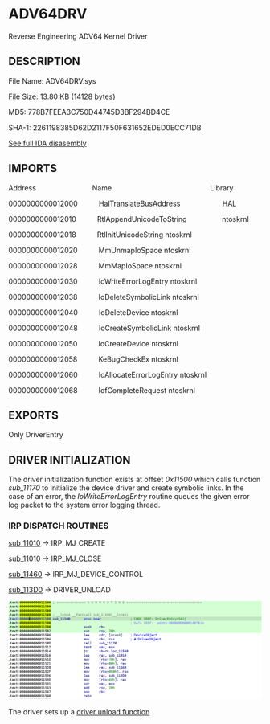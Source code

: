 # ADV64DRV
 Reverse Engineering ADV64 Kernel Driver

 ## DESCRIPTION

File Name: ADV64DRV.sys

File Size: 13.80 KB (14128 bytes)

MD5: 778B7FEEA3C750D44745D3BF294BD4CE

SHA-1: 2261198385D62D2117F50F631652EDED0ECC71DB


[See full IDA disasembly](ida.asm)




## IMPORTS

Address&emsp;&emsp;&emsp;&emsp;&emsp;&emsp;&emsp;&emsp;Name&emsp;&emsp;&emsp;&emsp;&emsp;&emsp;&emsp;&emsp;&emsp;&emsp;&emsp;&emsp;&emsp;&emsp;Library

0000000000012000&emsp;&emsp;&emsp;HalTranslateBusAddress&emsp;&emsp;&emsp;&emsp;&emsp;&emsp;HAL

0000000000012010&emsp;&emsp;&emsp;RtlAppendUnicodeToString&emsp;&emsp;&emsp;&emsp;&emsp;ntoskrnl

0000000000012018&emsp;&emsp;&emsp;RtlInitUnicodeString	    ntoskrnl

0000000000012020&emsp;&emsp;&emsp;MmUnmapIoSpace	            ntoskrnl

0000000000012028&emsp;&emsp;&emsp;MmMapIoSpace	            ntoskrnl

0000000000012030&emsp;&emsp;&emsp;IoWriteErrorLogEntry	    ntoskrnl

0000000000012038&emsp;&emsp;&emsp;IoDeleteSymbolicLink	    ntoskrnl

0000000000012040&emsp;&emsp;&emsp;IoDeleteDevice	            ntoskrnl

0000000000012048&emsp;&emsp;&emsp;IoCreateSymbolicLink	    ntoskrnl

0000000000012050&emsp;&emsp;&emsp;IoCreateDevice	            ntoskrnl

0000000000012058&emsp;&emsp;&emsp;KeBugCheckEx	            ntoskrnl

0000000000012060&emsp;&emsp;&emsp;IoAllocateErrorLogEntry	    ntoskrnl

0000000000012068&emsp;&emsp;&emsp;IofCompleteRequest	        ntoskrnl


## EXPORTS
Only DriverEntry


## DRIVER INITIALIZATION
The driver initialization function exists at offset *0x11500* which calls function *sub_11170* to initialize the device driver and create symbolic links. In the case of an error, the *IoWriteErrorLogEntry* routine queues the given error log packet to the system error logging thread.

### IRP DISPATCH ROUTINES

[sub_11010](sub_11010.asm) -> IRP_MJ_CREATE 

[sub_11010](sub_11010.asm) -> IRP_MJ_CLOSE

[sub_11460](sub_11460.asm) -> IRP_MJ_DEVICE_CONTROL

[sub_113D0](sub_113D0.asm) -> DRIVER_UNLOAD

![alt text](dispatch_routines.png)

The driver sets up a [driver unload function](driverunload.com) 


